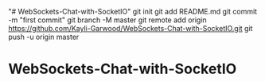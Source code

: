 "# WebSockets-Chat-with-SocketIO"  git init git add README.md git commit -m "first commit" git branch -M master git remote add origin https://github.com/Kayli-Garwood/WebSockets-Chat-with-SocketIO.git git push -u origin master
# WebSockets-Chat-with-SocketIO
